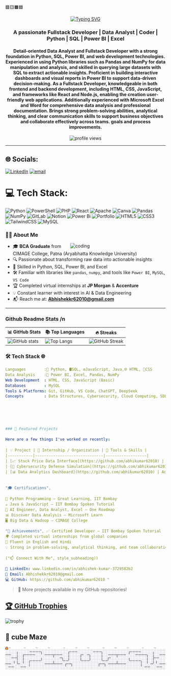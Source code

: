 🟩🟨🟧🟦
<!--![logo]()
<!--<img src="https://i.gifer.com/GYny.gif" alt="Coding" width="480"> 
for this  https://readme-typing-svg.demolab.com/demo/

-->
<div align="center">
  <a href="https://git.io/typing-svg">
    <img src="https://readme-typing-svg.demolab.com?font=Fira+Code&size=28&pause=1000&background=FE6DFF00&width=435&lines=Hi+%F0%9F%91%8B%2C+I'm+Abhishek+Kumar" alt="Typing SVG" />
  </a>
</div>



<!--<h1 align="center">Hi 👋, I'm Abhishek Kumar</h1> -->

<h3 align="center">A passionate Fullstack Developer | Data Analyst | Coder | Python | SQL | Power BI | Excel</h3>

<h4 align="center"> Detail-oriented Data Analyst and Fullstack Developer with a strong foundation in Python, SQL, Power BI, and web development technologies. Experienced in using Python libraries such as Pandas and NumPy for data manipulation and analysis, and skilled in querying large datasets with SQL to extract actionable insights. Proficient in building interactive dashboards and visual reports in Power BI to support data-driven decision-making. As a Fullstack Developer, knowledgeable in both frontend and backend development, including HTML, CSS, JavaScript, and frameworks like React and Node.js, enabling the creation  user-friendly web applications. Additionally experienced with Microsoft Excel and Word for comprehensive data analysis and professional documentation. Brings strong problem-solving abilities, analytical thinking, and clear communication skills to support business objectives and collaborate effectively across teams.
goals and process improvements.</h4>
<p align="center">
  <img src="https://komarev.com/ghpvc/?username=your-github-username&label=Profile%20views&color=0e75b6&style=flat" alt="profile views" />
</p>

---



## 🌐 Socials:
[![LinkedIn](https://img.shields.io/badge/LinkedIn-%230077B5.svg?logo=linkedin&logoColor=white)](https://linkedin.com/in/abhishek-kumar-3729582b2) [![email](https://img.shields.io/badge/Email-D14836?logo=gmail&logoColor=white)](mailto:Abhishekkr62010@gmail.com) 

# 💻 Tech Stack:

![Python](https://img.shields.io/badge/python-3670A0?style=for-the-badge&logo=python&logoColor=ffdd54) ![PowerShell](https://img.shields.io/badge/PowerShell-%235391FE.svg?style=for-the-badge&logo=powershell&logoColor=white) ![PHP](https://img.shields.io/badge/php-%23777BB4.svg?style=for-the-badge&logo=php&logoColor=white) ![React](https://img.shields.io/badge/react-%2320232a.svg?style=for-the-badge&logo=react&logoColor=%2361DAFB) ![Apache](https://img.shields.io/badge/apache-%23D42029.svg?style=for-the-badge&logo=apache&logoColor=white) ![Canva](https://img.shields.io/badge/Canva-%2300C4CC.svg?style=for-the-badge&logo=Canva&logoColor=white) ![Pandas](https://img.shields.io/badge/pandas-%23150458.svg?style=for-the-badge&logo=pandas&logoColor=white) ![NumPy](https://img.shields.io/badge/numpy-%23013243.svg?style=for-the-badge&logo=numpy&logoColor=white) ![GitLab](https://img.shields.io/badge/gitlab-%23181717.svg?style=for-the-badge&logo=gitlab&logoColor=white) ![Notion](https://img.shields.io/badge/Notion-%23000000.svg?style=for-the-badge&logo=notion&logoColor=white) ![Power Bi](https://img.shields.io/badge/power_bi-F2C811?style=for-the-badge&logo=powerbi&logoColor=black) ![Portfolio](https://img.shields.io/badge/Portfolio-%23000000.svg?style=for-the-badge&logo=firefox&logoColor=#FF7139) ![HTML5](https://img.shields.io/badge/html5-%23E34F26.svg?style=for-the-badge&logo=html5&logoColor=white) ![CSS3](https://img.shields.io/badge/css3-%231572B6.svg?style=for-the-badge&logo=css3&logoColor=white) ![TailwindCSS](https://img.shields.io/badge/tailwindcss-%2338B2AC.svg?style=for-the-badge&logo=tailwind-css&logoColor=white) ![MySQL](https://img.shields.io/badge/mysql-4479A1.svg?style=for-the-badge&logo=mysql&logoColor=white)

<!-- comment
# 📊 GitHub Stats:
![](https://github-readme-stats.vercel.app/api?username=abhishek62010&theme=dark&hide_border=false&include_all_commits=false&count_private=false)<br/>
![](https://nirzak-streak-stats.vercel.app/?user=abhishek62010&theme=dark&hide_border=false)<br/>
![](https://github-readme-stats.vercel.app/api/top-langs/?username=abhishek62010&theme=dark&hide_border=false&include_all_commits=false&count_private=false&layout=compact)

 -->
### 🧑‍💻 About Me

<img align="right" 
     alt="coding" 
     width="300" 
     src="https://i.pinimg.com/originals/e8/f4/53/e8f453469a3ec97ecd354df465d73913.gif">



- 🎓 **BCA Graduate** from CIMAGE College, Patna (Aryabhatta Knowledge University)
- 🔍 Passionate about transforming raw data into actionable insights
- 🧠 Skilled in Python, SQL, Power BI, and Excel
- 🛠️ Familiar with libraries like `pandas`, `numpy`, and tools like `Power BI`, `MySQL`, `VS Code`
- 🏆 Completed virtual internships at **JP Morgan** & **Accenture**
- 💡 Constant learner with interest in AI & Data Engineering
- 📬 Reach me at: **Abhishekkr62010@gmail.com**

---


### Github Readme Stats /n
| 📊 GitHub Stats | 📚 Top Languages | 🔥 Streaks |
| --- | --- | --- |
| ![GitHub stats](https://github-readme-stats.vercel.app/api?username=abhishek62010&theme=dark&hide_border=false&include_all_commits=false&count_private=false) | ![Top Langs](https://github-readme-stats.vercel.app/api/top-langs/?username=abhishek62010&theme=dark&hide_border=false&include_all_commits=false&count_private=false&layout=compact) | ![GitHub Streak](https://nirzak-streak-stats.vercel.app/?user=abhishek62010&theme=dark&hide_border=false) |


### 🛠️ Tech Stack 🌐

```yaml
Languages        :🐍 Python, 🛢️SQL, ⚙️JavaScript, Java,🌐 HTML, 🎨CSS
Data Analysis    :🧠 Power BI, Excel, Pandas, NumPy
Web Development  : HTML, CSS, JavaScript (Basic)
Databases        : MySQL
Tools & Platforms: Git, GitHub, VS Code, ChatGPT, DeepSeek
Concepts         : Data Structures, Cybersecurity, Cloud Computing, SDLC, Testing





### 💼 Featured Projects

Here are a few things I've worked on recently:

| 💡 Project | 💼 Internship / Organization | 🧰 Tools & Skills |
|-----------|------------------------------|------------------|
| [📈 Stock Price Data Interface](https://github.com/abhikumar62010) | JP Morgan (Virtual) | Python, API, Data Parsing |
| [🔐 Cybersecurity Defense Simulation](https://github.com/abhikumar62010) | JP Morgan (Virtual) | Network Security, Logs |
| [📊 Data Analytics Dashboard](https://github.com/abhikumar62010) | Accenture (Virtual) | Excel, Power BI, Visualization |


"🎓 Certifications",

🐍 Python Programming – Great Learning, IIT Bombay
☕ Java & JavaScript – IIT Bombay Spoken Tutorial
🧠 AI Engineer, Data Analyst, Excel – One Roadmap
📊 Discover Data Analysis – Microsoft Learn
🖥️ Big Data & Hadoop – CIMAGE College

"🏅 Achievements", ✅ Certified Developer – IIT Bombay Spoken Tutorial
🌍 Completed virtual internships from global companies
💬 Fluent in English and Hindi
💡 Strong in problem-solving, analytical thinking, and team collaboration

("📫 Connect With Me", style_subheading))

🔗 LinkedIn: www.linkedin.com/in/abhishek-kumar-3729582b2
📧 Email: Abhishekkr62010@gmail.com
💻 GitHub: https://github.com/abhikumar62010 "

```

> 🧪 More projects available in my GitHub repositories!

## [🏆 GitHub Trophies](https://github.com/abhishek62010/Abhishek-Kumar/blob/main/edit.md#-github-trophies)

![trophy](https://github-profile-trophy.vercel.app/?username=abhishek62010&theme=blue)

## 👾 cube Maze
<picture>
  <source media="(prefers-color-scheme: dark)" srcset="https://raw.githubusercontent.com/abhishek62010/abhishek62010/output/pacman-contribution-graph-dark.svg">
  <source media="(prefers-color-scheme: light)" srcset="https://raw.githubusercontent.com/abhishek62010/abhishek62010/output/pacman-contribution-graph.svg">
  <img alt="pacman contribution graph" src="https://raw.githubusercontent.com/abhishek62010/abhishek62010/output/pacman-contribution-graph.svg">
</picture>









